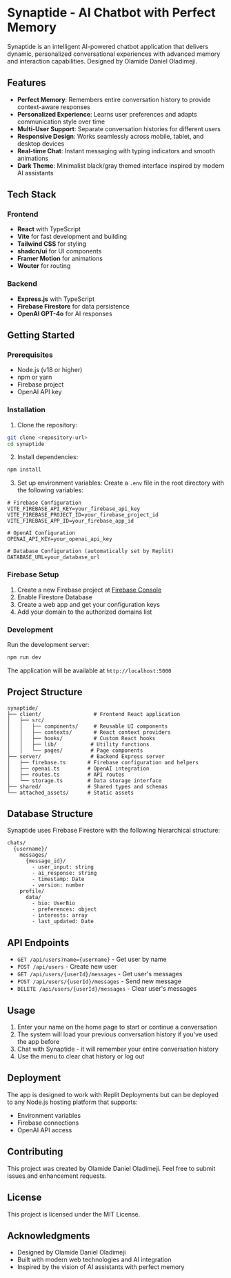 # Synaptide - AI Chatbot with Perfect Memory

Synaptide is an intelligent AI-powered chatbot application that delivers dynamic, personalized conversational experiences with advanced memory and interaction capabilities. Designed by Olamide Daniel Oladimeji.

## Features

- **Perfect Memory**: Remembers entire conversation history to provide context-aware responses
- **Personalized Experience**: Learns user preferences and adapts communication style over time
- **Multi-User Support**: Separate conversation histories for different users
- **Responsive Design**: Works seamlessly across mobile, tablet, and desktop devices
- **Real-time Chat**: Instant messaging with typing indicators and smooth animations
- **Dark Theme**: Minimalist black/gray themed interface inspired by modern AI assistants

## Tech Stack

### Frontend
- **React** with TypeScript
- **Vite** for fast development and building
- **Tailwind CSS** for styling
- **shadcn/ui** for UI components
- **Framer Motion** for animations
- **Wouter** for routing

### Backend
- **Express.js** with TypeScript
- **Firebase Firestore** for data persistence
- **OpenAI GPT-4o** for AI responses

## Getting Started

### Prerequisites
- Node.js (v18 or higher)
- npm or yarn
- Firebase project
- OpenAI API key

### Installation

1. Clone the repository:
```bash
git clone <repository-url>
cd synaptide
```

2. Install dependencies:
```bash
npm install
```

3. Set up environment variables:
Create a `.env` file in the root directory with the following variables:

```env
# Firebase Configuration
VITE_FIREBASE_API_KEY=your_firebase_api_key
VITE_FIREBASE_PROJECT_ID=your_firebase_project_id
VITE_FIREBASE_APP_ID=your_firebase_app_id

# OpenAI Configuration
OPENAI_API_KEY=your_openai_api_key

# Database Configuration (automatically set by Replit)
DATABASE_URL=your_database_url
```

### Firebase Setup

1. Create a new Firebase project at [Firebase Console](https://console.firebase.google.com/)
2. Enable Firestore Database
3. Create a web app and get your configuration keys
4. Add your domain to the authorized domains list

### Development

Run the development server:
```bash
npm run dev
```

The application will be available at `http://localhost:5000`

## Project Structure

```
synaptide/
├── client/                 # Frontend React application
│   ├── src/
│   │   ├── components/     # Reusable UI components
│   │   ├── contexts/       # React context providers
│   │   ├── hooks/          # Custom React hooks
│   │   ├── lib/           # Utility functions
│   │   └── pages/         # Page components
├── server/                # Backend Express server
│   ├── firebase.ts       # Firebase configuration and helpers
│   ├── openai.ts         # OpenAI integration
│   ├── routes.ts         # API routes
│   └── storage.ts        # Data storage interface
├── shared/               # Shared types and schemas
└── attached_assets/      # Static assets
```

## Database Structure

Synaptide uses Firebase Firestore with the following hierarchical structure:

```
chats/
  {username}/
    messages/
      {message_id}/
        - user_input: string
        - ai_response: string
        - timestamp: Date
        - version: number
    profile/
      data/
        - bio: UserBio
        - preferences: object
        - interests: array
        - last_updated: Date
```

## API Endpoints

- `GET /api/users?name={username}` - Get user by name
- `POST /api/users` - Create new user
- `GET /api/users/{userId}/messages` - Get user's messages
- `POST /api/users/{userId}/messages` - Send new message
- `DELETE /api/users/{userId}/messages` - Clear user's messages

## Usage

1. Enter your name on the home page to start or continue a conversation
2. The system will load your previous conversation history if you've used the app before
3. Chat with Synaptide - it will remember your entire conversation history
4. Use the menu to clear chat history or log out

## Deployment

The app is designed to work with Replit Deployments but can be deployed to any Node.js hosting platform that supports:
- Environment variables
- Firebase connections
- OpenAI API access

## Contributing

This project was created by Olamide Daniel Oladimeji. Feel free to submit issues and enhancement requests.

## License

This project is licensed under the MIT License.

## Acknowledgments

- Designed by Olamide Daniel Oladimeji
- Built with modern web technologies and AI integration
- Inspired by the vision of AI assistants with perfect memory